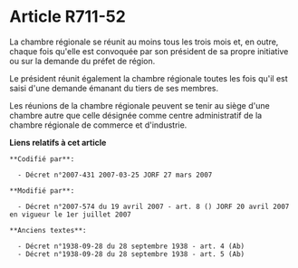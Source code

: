 # Article R711-52

La chambre régionale se réunit au moins tous les trois mois et, en outre, chaque fois qu'elle est convoquée par son président
de sa propre initiative ou sur la demande du préfet de région.

Le président réunit également la chambre régionale toutes les fois qu'il est saisi d'une demande émanant du tiers de ses
membres.

Les réunions de la chambre régionale peuvent se tenir au siège d'une chambre autre que celle désignée comme centre
administratif de la chambre régionale de commerce et d'industrie.

**Liens relatifs à cet article**

	**Codifié par**:

	  - Décret n°2007-431 2007-03-25 JORF 27 mars 2007

	**Modifié par**:

	  - Décret n°2007-574 du 19 avril 2007 - art. 8 () JORF 20 avril 2007 en vigueur le 1er juillet 2007

	**Anciens textes**:

	  - Décret n°1938-09-28 du 28 septembre 1938 - art. 4 (Ab)
	  - Décret n°1938-09-28 du 28 septembre 1938 - art. 5 (Ab)
